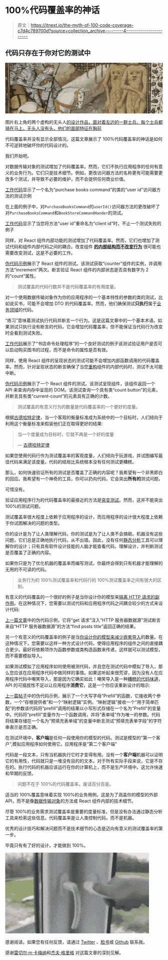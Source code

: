 # 100%代码覆盖率的神话

> 原文：<https://itnext.io/the-myth-of-100-code-coverage-c7d4c789700d?source=collection_archive---------4----------------------->

## 代码只存在于你对它的测试中

![](img/ddd0c74a4c9949f7f491cfa1507a6bde.png)

图片右上角的两个虚构的无头人[的设计作品，面对着左边的一群士兵。每个士兵都骑在马上。无头人没有头，他们的面部特征在胸前](https://en.wikipedia.org/wiki/Headless_men)

代码覆盖率并没有显示全部情况。这篇文章展示了 100%代码覆盖率的神话是如何不可逆转地破坏你的代码设计的。

我们开始吧。

对数据传输对象的测试增加了代码覆盖率。然而，它们不执行应用程序的任何有意义的业务行为。它们只是技术细节。例如，更改访问器方法的名称更有可能需要更改多个测试，并导致不必要的维护，而不会提供任何商业价值。

[工作代码](http://jsfiddle.net/fagnerbrack/v89bwp2o/)显示了一个名为“purchase books command”的类的“user id”访问器方法的测试示例

在上面的例子中，对`PurchaseBooksCommand`的`userId()`访问器方法的更改破坏了对`PurchaseBooksCommand`和`BookStoreCommandHander`的测试。

[工作代码](http://jsfiddle.net/fagnerbrack/kjo5smxp/)显示了当您将方法“user id”重命名为“client id”时，不止一个测试失败的例子

同样，对 React 组件内部功能的测试增加了代码覆盖率。然而，它们也增加了测试代码和组件内部代码之间的耦合。改变组件 [**的内部结构而不改变行为**](https://medium.com/@fagnerbrack/how-to-refactor-a-public-interface-317ed18d38a3) 很可能也需要改变测试，这是不必要的工作。

[伪代码示例](https://gist.github.com/FagnerMartinsBrack/928ccfacba428f5bc5de0927de6df696)展示了 React 组件的测试。该测试获取“counter”组件的实例，并调用方法“increment”两次。断言验证 React 组件的内部状态是否具有数字为 2 的“count”属性。

> 测试覆盖的代码行数并不是代码覆盖率的有用度量。

对一个使用数据传输对象作为你的应用程序的一个基本特性的参数的类的测试，比如说买书，可能不会增加 DTO 的代码覆盖率。然而，他们确保测试**只执行**属于[业务领域](https://en.wikipedia.org/wiki/Business_domain)的代码。

“练习”意味着测试执行代码并断言一个行为。这是这篇文章中的一个基本术语。如果测试只执行没有断言的代码，它会增加代码覆盖率，但不能保证当代码行为改变时会看到测试失败。

[工作代码](http://jsfiddle.net/fagnerbrack/aupesbzg/)展示了“书店命令处理程序”的一个良好测试的例子该测试验证用户是否可以启动购买图书的过程，而不是命令的属性是否有效。

同样，使用 React 组件的呈现状态的测试可能不会增加内部函数调用的代码覆盖率。然而，针对呈现状态的断言确保了当您[重构](https://medium.com/@fagnerbrack/how-to-refactor-a-public-interface-317ed18d38a3)组件的内部代码时，测试不太可能中断。

[伪代码示例](https://gist.github.com/FagnerMartinsBrack/dc5dca24f08c5692f7990705c9c668a8)展示了一个 React 组件的测试。该测试呈现组件，该组件返回一个 API 来查询内存中呈现的 DOM。该测试查询一个具有类“count button”的元素，并断言具有类“current-count”的元素具有正确的计数。

> 测试覆盖的有意义行为的数量是代码覆盖率的一个更好的度量。

根据[古德哈特定律](https://en.wikipedia.org/wiki/Goodhart%27s_law)，当一个客观的衡量标准成为系统中的一个目标时，人们倾向于利用这个衡量标准来假装他们正在取得更好的结果:

> 当一个度量成为目标时，它就不再是一个好的度量
> 
> — [古德哈特定律](https://en.wikipedia.org/wiki/Goodhart%27s_law)

如果您使用代码行作为测试覆盖率的客观度量，人们倾向于玩游戏，并试图编写最佳代码来满足该度量。代码的结局比系统根本没有任何测试更糟糕。

那么，如何快速验证所有的测试是否覆盖了正确的内容呢？我希望有一个非黑即白的回应。我希望有一个神奇的工具，你可以扔向代码，它会突出**所有的**测试问题。

可惜没有。

验证应用程序行为的代码覆盖率的最接近的方法是[突变测试](https://rachelcarmena.github.io/2017/09/01/do-we-have-a-good-safety-net-to-change-this-legacy-code.html)。然而，这并不能突出 100%的测试问题。

测试覆盖率很大程度上依赖于应用程序的设计，而应用程序的设计很大程度上依赖于你试图解决的问题的类型。

你的设计是为了让人类理解代码，你的测试是为了让人类不会搞砸。机器没有这些问题，它们总是正确地执行代码，从不出错。因此，没有任何[静态分析](https://en.wikipedia.org/wiki/Static_program_analysis)工具可以理解你的设计；只有具有软件设计技能的人脑才能查看代码，理解设计，并判断测试是否覆盖了正确的内容。

如果你只是为了优化机器的覆盖率而编写测试，你最终会得到只有机器才能理解的无用的不可读的代码。

> 业务行为的 100%测试覆盖率和代码行的 100%测试覆盖率之间有很大的区别。

有意义的代码覆盖的一个很好的例子是当你设计你的模型来[隔离 HTTP 请求的副作用](https://medium.com/@fagnerbrack/how-to-mock-the-network-with-nock-and-javascript-to-test-parts-of-a-system-you-need-a-good-design-9432c9c05a30)。在这种情况下，您需要以测试代码和应用程序代码之间耦合较少的方式来设计代码:

[上一篇](https://gist.github.com/FagnerMartinsBrack/d7f6e000d3feec3b7019c7f156029892)[文章](https://medium.com/@fagnerbrack/how-to-mock-the-network-with-nock-and-javascript-to-test-parts-of-a-system-you-need-a-good-design-9432c9c05a30)中的伪代码示例，它将“get 请求”注入“HTTP 服务器数据源”测试断言来自“HTTP 服务器数据源”的方法“find posts title”返回正确的结果。

另一个有意义的代码覆盖率的例子是当[你设计你的模型来减少嵌套导入](https://medium.com/@fagnerbrack/the-test-should-verify-if-the-code-solves-the-problem-not-if-it-runs-afea37a3a6e)的数量。在这种情况下，您需要以这样一种方式设计代码，使得应用程序的组件之间的直接耦合更少。最好将依赖项作为函数参数或类构造函数来传递，这样就可以测试模型，而不需要模拟导入。

如果测试模拟了应用程序如何使用被测代码，并且您在测试代码中模拟了导入，那么您应该在应用程序代码中做同样的事情。如果这听起来很荒谬，因为没有人在应用程序代码中嘲笑导入，那是因为它确实如此！嘲笑导入是一种[糟糕的代码味道](https://medium.com/@fagnerbrack/code-smell-92ebb99a62d0)，API 的可插拔性不足以让应用程序**消费它**，这是一个你应该重新设计的暗示:

[上一篇](https://gist.github.com/FagnerMartinsBrack/fc7721773c4336c1cc7bbb40599c0da1)[帖子](https://medium.com/@fagnerbrack/the-test-should-verify-if-the-code-solves-the-problem-not-if-it-runs-afea37a3a6e)中的伪代码示例，展示了一个大写字母“Prefill”的函数，它接收两个参数，一个“存根提供者”和一个“映射逻辑”实例。“映射逻辑”接收一个“用于简单匹配”的参数该代码将“prefill”调用的结果以小写形式存储在一个名为“Prefill”的变量中。代码将“prefill”变量作为一个函数调用，并将“表单域”作为唯一的参数。代码将结果存储在一个名为“预填充表单域”的变量中断言测试“预填充表单字段”的字符串表示是否正确。

在测试环境中，**客户端**是任何一段使用你的模型的代码。测试是模型的“第一个客户”,模拟应用程序如何使用它。应用程序是“第二个客户端”

代码是一段文本，只有当机器执行它时才变得有用。没有一个**客户端**机器可以证明它的有用性，代码就只是一堆没有目的的文本。对于所有实际手段来说，它是不存在的。执行代码的机器应该运行在你的计算机上，而不是生产环境中。这允许快速和早期的反馈。

> 问题不在于 100%的代码覆盖率。废话百分百是。

适当的 100%覆盖意味着实现 100%的业务用例。这是为了涵盖你的模型的外部 API，而不是像[数据传输对象](https://en.wikipedia.org/wiki/Data_transfer_object)的方法或 React 组件内部的技术细节。

尽管 100%的业务需求测试覆盖率是重要的度量标准，但是没有办法通过静态分析工具来检索这些信息。代码覆盖率是让人类控制代码，而不是机器。

优秀的设计技巧和解决问题而不是技术细节的心态是迈向有意义的测试覆盖率的第一步。

毕竟只有有了好的设计，才能做到 100%。

![](img/2b0b11a1cf62c107626e391585222e1f.png)

感谢阅读。如果您有任何反馈，请通过 [Twitter](https://twitter.com/FagnerBrack) 、[脸书](https://www.facebook.com/fagner.brack)或 [Github](http://github.com/FagnerMartinsBrack) 联系我。

感谢[雷切尔·m·卡梅纳](https://twitter.com/bberrycarmen)和[杰夫·格里格](https://twitter.com/JeffGrigg1) 对这篇文章的深刻见解。